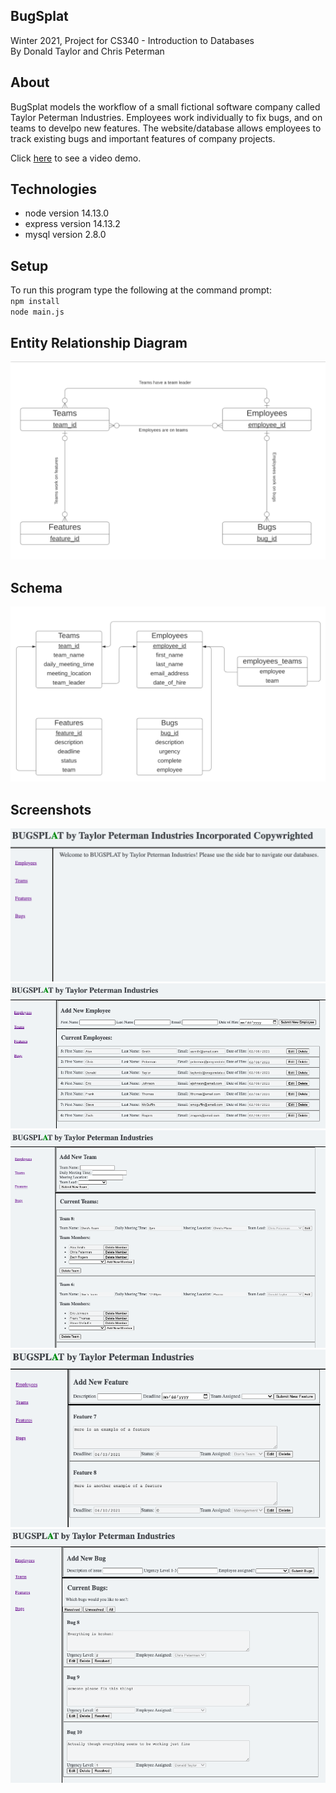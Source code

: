 ## BugSplat
Winter 2021, Project for CS340 - Introduction to Databases\
By Donald Taylor and Chris Peterman

## About
BugSplat models the workflow of a small fictional software company called Taylor Peterman Industries. Employees work individually to fix bugs, and on teams to develpo new features. The website/database allows employees to track existing bugs and important features of company projects. 

Click [here](https://www.youtube.com/watch?v=FkBK9Mp3_1M) to see a video demo. 

## Technologies
- node version 14.13.0
- express version 14.13.2
- mysql version 2.8.0

## Setup
To run this program type the following at the command prompt:\
`npm install`\
`node main.js`

## Entity Relationship Diagram
![](Images/ER-Diagram.png?raw=true)

## Schema
![](Images/Schema.png?raw=true)

## Screenshots
![](Images/Homepage-Screenshot.png?raw=true)
![](Images/Employees-Screenshot.png?raw=true)
![](Images/Teams-Screenshot.png?raw=true)
![](Images/Features-Screenshot.png?raw=true)
![](Images/Bugs-Screenshot.png?raw=true)




